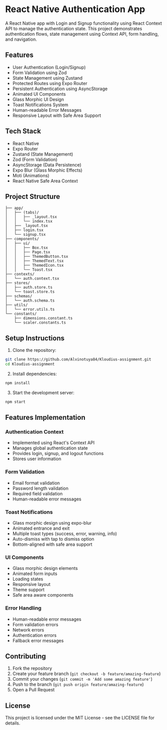 # React Native Authentication App

A React Native app with Login and Signup functionality using React Context API to manage the authentication state. This project demonstrates authentication flows, state management using Context API, form handling, and navigation.

## Features

* User Authentication (Login/Signup)
* Form Validation using Zod
* State Management using Zustand
* Protected Routes using Expo Router
* Persistent Authentication using AsyncStorage
* Animated UI Components
* Glass Morphic UI Design
* Toast Notifications System
* Human-readable Error Messages
* Responsive Layout with Safe Area Support

## Tech Stack

* React Native
* Expo Router
* Zustand (State Management)
* Zod (Form Validation)
* AsyncStorage (Data Persistence)
* Expo Blur (Glass Morphic Effects)
* Moti (Animations)
* React Native Safe Area Context

## Project Structure

```
├── app/
│   ├── (tabs)/
│   │   ├── _layout.tsx
│   │   └── index.tsx
│   ├── _layout.tsx
│   ├── login.tsx
│   └── signup.tsx
├── components/
│   ├── ui/
│   │   ├── Box.tsx
│   │   ├── Page.tsx
│   │   ├── ThemedButton.tsx
│   │   ├── ThemedText.tsx
│   │   ├── ThemedIcon.tsx
│   │   └── Toast.tsx
├── contexts/
│   └── auth.context.tsx
├── stores/
│   ├── auth.store.ts
│   └── toast.store.ts
├── schemas/
│   └── auth.schema.ts
├── utils/
│   └── error.utils.ts
└── constants/
    ├── dimensions.constant.ts
    └── scaler.constants.ts
```

## Setup Instructions

1. Clone the repository:
```bash
git clone https://github.com/Alvinotuya84/Kloudius-assignment.git
cd Kloudius-assignment
```

2. Install dependencies:
```bash
npm install
```

3. Start the development server:
```bash
npm start
```

## Features Implementation

### Authentication Context
* Implemented using React's Context API
* Manages global authentication state
* Provides login, signup, and logout functions
* Stores user information

### Form Validation
* Email format validation
* Password length validation
* Required field validation
* Human-readable error messages

### Toast Notifications
* Glass morphic design using expo-blur
* Animated entrance and exit
* Multiple toast types (success, error, warning, info)
* Auto-dismiss with tap to dismiss option
* Bottom-aligned with safe area support

### UI Components
* Glass morphic design elements
* Animated form inputs
* Loading states
* Responsive layout
* Theme support
* Safe area aware components

### Error Handling
* Human-readable error messages
* Form validation errors
* Network errors
* Authentication errors
* Fallback error messages

## Contributing

1. Fork the repository
2. Create your feature branch (`git checkout -b feature/amazing-feature`)
3. Commit your changes (`git commit -m 'Add some amazing feature'`)
4. Push to the branch (`git push origin feature/amazing-feature`)
5. Open a Pull Request

## License

This project is licensed under the MIT License - see the LICENSE file for details.
